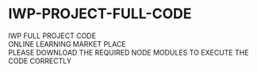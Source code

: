 # IWP-PROJECT-FULL-CODE
IWP FULL PROJECT CODE
<br>
ONLINE LEARNING MARKET PLACE
<br>
PLEASE DOWNLOAD THE REQUIRED NODE MODULES TO EXECUTE THE CODE CORRECTLY
